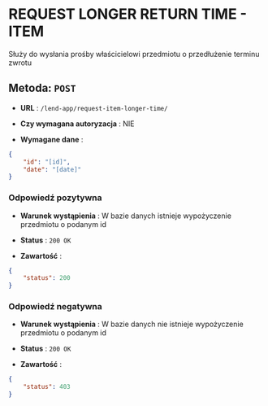 # REQUEST LONGER RETURN TIME - ITEM

Służy do wysłania prośby właścicielowi przedmiotu o przedłużenie terminu zwrotu

## Metoda: ` POST `

- **URL** : ` /lend-app/request-item-longer-time/ `

- **Czy wymagana autoryzacja** : NIE

- **Wymagane dane** : 
```json
{
    "id": "[id]",
    "date": "[date]"
}
```

### Odpowiedź pozytywna

- **Warunek wystąpienia** : W bazie danych istnieje wypożyczenie przedmiotu o podanym id

- **Status** : ` 200 OK `

- **Zawartość** :
```json
{
    "status": 200
}
```

### Odpowiedź negatywna

- **Warunek wystąpienia** : W bazie danych nie istnieje wypożyczenie przedmiotu o podanym id

- **Status** : ` 200 OK `

- **Zawartość** :

```json
{
    "status": 403
}
```
